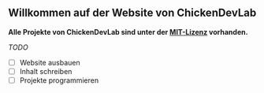 ## Willkommen auf der Website von ChickenDevLab
**Alle Projekte von ChickenDevLab sind unter der [MIT-Lizenz](license.md) vorhanden.**

_TODO_
- [ ] Website ausbauen
- [ ] Inhalt schreiben
- [ ] Projekte programmieren
